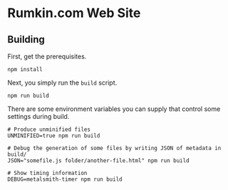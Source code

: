 Rumkin.com Web Site
===================


Building
--------

First, get the prerequisites.

    npm install

Next, you simply run the `build` script.

    npm run build

There are some environment variables you can supply that control some settings during build.

    # Produce unminified files
    UNMINIFIED=true npm run build

    # Debug the generation of some files by writing JSON of metadata in build/
    JSON="somefile.js folder/another-file.html" npm run build

    # Show timing information
    DEBUG=metalsmith-timer npm run build
